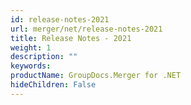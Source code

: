 ```yaml
---
id: release-notes-2021
url: merger/net/release-notes-2021
title: Release Notes - 2021
weight: 1
description: ""
keywords: 
productName: GroupDocs.Merger for .NET
hideChildren: False
---
```

